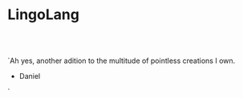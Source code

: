 # LingoLang

<br />
<br />


`Ah yes, another adition to the multitude of pointless creations I own.

- Daniel

`




